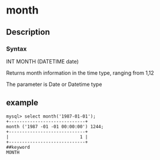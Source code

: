 # month
## Description
### Syntax

INT MONTH (DATETIME date)


Returns month information in the time type, ranging from 1,12

The parameter is Date or Datetime type

## example

```
mysql> select month('1987-01-01');
+-----------------------------+
month ('1987 -01 -01 00:00:00') 1244;
+-----------------------------+
|                           1 |
+-----------------------------+
##keyword
MONTH
